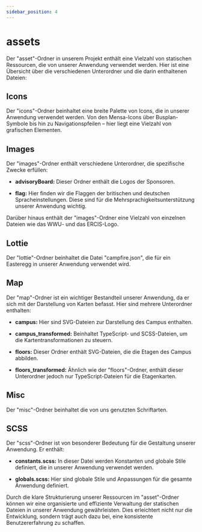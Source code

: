 ```yaml
---
sidebar_position: 4
---
```


# assets

Der "asset"-Ordner in unserem Projekt enthält eine Vielzahl von statischen Ressourcen, die von unserer Anwendung verwendet werden. Hier ist eine Übersicht über die verschiedenen Unterordner und die darin enthaltenen Dateien:

## Icons

Der "icons"-Ordner beinhaltet eine breite Palette von Icons, die in unserer Anwendung verwendet werden. Von den Mensa-Icons über Busplan-Symbole bis hin zu Navigationspfeilen – hier liegt eine Vielzahl von grafischen Elementen.

## Images

Der "images"-Ordner enthält verschiedene Unterordner, die spezifische Zwecke erfüllen:

- **advisoryBoard:** Dieser Ordner enthält die Logos der Sponsoren.

- **flag:** Hier finden wir die Flaggen der britischen und deutschen Spracheinstellungen. Diese sind für die Mehrsprachigkeitsunterstützung unserer Anwendung wichtig.

Darüber hinaus enthält der "images"-Ordner eine Vielzahl von einzelnen Dateien wie das WWU- und das ERCIS-Logo.

## Lottie

Der "lottie"-Ordner beinhaltet die Datei "campfire.json", die für ein Easteregg in unserer Anwendung verwendet wird.

## Map

Der "map"-Ordner ist ein wichtiger Bestandteil unserer Anwendung, da er sich mit der Darstellung von Karten befasst. Hier sind mehrere Unterordner enthalten:

- **campus:** Hier sind SVG-Dateien zur Darstellung des Campus enthalten.

- **campus_transformed:** Beinhaltet TypeScript- und SCSS-Dateien, um die Kartentransformationen zu steuern.

- **floors:** Dieser Ordner enthält SVG-Dateien, die die Etagen des Campus abbilden.

- **floors_transformed:** Ähnlich wie der "floors"-Ordner, enthält dieser Unterordner jedoch nur TypeScript-Dateien für die Etagenkarten.

## Misc

Der "misc"-Ordner beinhaltet die von uns genutzten Schriftarten.

## SCSS

Der "scss"-Ordner ist von besonderer Bedeutung für die Gestaltung unserer Anwendung. Er enthält:

- **constants.scss:** In dieser Datei werden Konstanten und globale Stile definiert, die in unserer Anwendung verwendet werden.

- **globals.scss:** Hier sind globale Stile und Anpassungen für die gesamte Anwendung definiert.

Durch die klare Strukturierung unserer Ressourcen im "asset"-Ordner können wir eine organisierte und effiziente Verwaltung der statischen Dateien in unserer Anwendung gewährleisten. Dies erleichtert nicht nur die Entwicklung, sondern trägt auch dazu bei, eine konsistente Benutzererfahrung zu schaffen.
